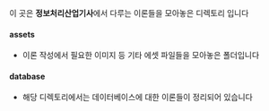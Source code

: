 이 곳은 **정보처리산업기사**에서 다루는 이론들을 모아놓은 디렉토리 입니다

#### assets
- 이론 작성에서 필요한 이미지 등 기타 에셋 파일들을 모아놓은 폴더입니다

#### database
- 해당 디렉토리에서는 데이터베이스에 대한 이론들이 정리되어 있습니다
